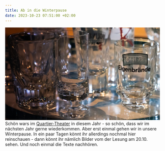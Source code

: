 ```yaml
---
title: Ab in die Winterpause
date: 2023-10-23 07:51:00 +02:00
---
```


![IMG_7045.jpg](/uploads/IMG_7045.jpg)
Schön wars im [Quartier-Theater](https://quartier-theater.de/) in diesem Jahr - so schön, dass wir im nächsten Jahr gerne wiederkommen. 
Aber erst einmal gehen wir in unsere Winterpause.
In ein paar Tagen könnt ihr allerdings nochmal hier reinschauen - dann könnt ihr nämlich Bilder vom der Lesung am 20.10. sehen. Und noch einmal die Texte nachhören.